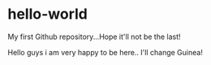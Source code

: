 # hello-world
My first Github repository...Hope it'll not be the last!

Hello guys i am very happy to be here..
I'll change Guinea!

